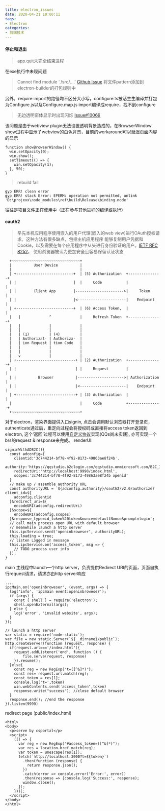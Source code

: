 ```yaml
---
title: electron_issues
date: 2020-04-21 10:00:11
tags:
- Electron
categories: 
- 前端技术
---
```

#### 停止和退出
> app.quit未完全结束进程

在exe执行中未现问题

> Cannot find module './src/....'
[Github Issue](https://github.com/electron-userland/electron-builder/issues/303)
将文件pattern添加到electron-builder的打包规则中

另外，require import的路径均不区分大小写，configure.ts被活生生编译并打包为Configure.js以及Configure.map.js 
import编译成require，找不到configure

> 无边透明窗体显示时出现闪烁 [Issue#10069](https://github.com/electron/electron/issues/10069)

该问题是由于webview plugin无法设置透明背景造成的，在BrowserWindow show过程中显示了webview的白色背景，目前的workaround可以延迟页面内容的显示
```
function showBrowserWindow() {
  win.setOpacity(0);
  win.show();
  setTimeout(() => {
    win.setOpacity(1);
  }, 50);
}
```
> rebuild fail
```
gyp ERR! clean error
gyp ERR! stack Error: EPERM: operation not permitted, unlink 'D:\projxxx\node_modules\ref\build\Release\binding.node'
```
往往是项目文件正在使用中（正在参与其他进程的编译或执行）

#### oauth2
> 早先本机应用程序使用嵌入的用户代理(嵌入的web view)进行OAuth授权请求，这种方法有很多缺点，包括主机应用程序
能够复制用户凭据和Cookie，以及需要在每个应用程序中从头进行身份验证的用户。[IETF RFC 8252](https://tools.ietf.org/html/rfc8252)。
使用浏览器被认为更加安全且容易保留认证状态
```
  +~~~~~~~~~~~~~~~~~~~~~~~~~~~~~~~+
  |          User Device          |
  |                               |
  | +--------------------------+  | (5) Authorization  +---------------+
  | |                          |  |     Code           |               |
  | |        Client App        |---------------------->|     Token     |
  | |                          |<----------------------|    Endpoint   |
  | +--------------------------+  | (6) Access Token,  |               |
  |   |             ^             |     Refresh Token  +---------------+
  |   |             |             |
  |   |             |             |
  |   | (1)         | (4)         |
  |   | Authorizat- | Authoriza-  |
  |   | ion Request | tion Code   |
  |   |             |             |
  |   |             |             |
  |   v             |             |
  | +---------------------------+ | (2) Authorization  +---------------+
  | |                           | |     Request        |               |
  | |          Browser          |--------------------->| Authorization |
  | |                           |<---------------------|    Endpoint   |
  | +---------------------------+ | (3) Authorization  |               |
  |                               |     Code           +---------------+
  +~~~~~~~~~~~~~~~~~~~~~~~~~~~~~~~+

```
对于electron，渲染界面提供入口signin, 点击会调用默认浏览器打开登录页，authenticate通过后，重定向过程会将授权码或直接将access token返回到electron, 这个‘返回’过程可以使用[自定义协议](https://www.electronjs.org/docs/api/protocol)实现(QQs尚未实践), 亦可实现一个b/s的request & response来完成。
renderUI
```
signinWithADB2C(){
  const adconfig={
    clientid:'3c744214-bf78-4f92-8173-49863ae8f24b',
    authority:'https://qqstudio.b2clogin.com/qqstudio.onmicrosoft.com/B2C_1_basic_sign_up_and_sign_in',
    redirectUri:'http://localhost:9990/index.html',
    scopes:'3c744214-bf78-4f92-8173-49863ae8f24b openid'
  }
  // make up / assemble authority URL
  const authorityURL = `${adconfig.authority}/oauth2/v2.0/authorize?client_id=${
    adconfig.clientid
  }&redirect_uri=${
    encodeURI(adconfig.redirectUri)
  }&scope=${
    encodeURI(adconfig.scopes)
  }&response_type=id_token%20token&nonce=defaultNonce&prompt=login`;
  // call main process open URL with default browser
  // meanwhile launch a http server
  this.ipcService.send('openinbroweser', authorityURL);
  this.loading = true;
  // listen Logged in message
  this.ipcService.on('access_token', msg => {
    // TODO process user info
  });
}
```
main 主线程中launch一个http server，负责提供Redirect URI的页面，页面自执行request请求，请求亦由http server响应
```
....
ipcMain.on('openinbroweser', (event, args) => {
  log('info', 'ipcmain event:openinbroweser');
  if (args) {
    const { shell } = require('electron');
    shell.openExternal(args);
  } else {
    log('error', 'invalid website', args);
  }
});

// launch a http server
var static = require('node-static');
var file = new static.Server(`${__dirname}/public`);
http.createServer(function (request, response) {
  if(request.url==='/index.html'){
    request.addListener('end', function () {
        file.serve(request, response)
    }).resume();
  }else{
    const reg = new RegExp("t=([^&]*)");
    const res= request.url.match(reg);
    const token = res[1];
    console.log('t=',token)
    win.webContents.send('access_token',token)
    response.write("success"); //close default browser
  }
  response.end(); //end the response
}).listen(9990)
```
redirect page (public/index.html)
```
<html>
<body>
  <p>serve by csportal</p>
  <script>
    (() => {
      var reg = new RegExp("#access_token=([^&]*)");
      var res = location.href.match(reg);
      var token = unescape(res[1]);
      fetch(`http://localhost:3000?t=${token}`)
        .then(function (response) {
          return response.json();
        })
        .catch(error => console.error('Error:', error))
        .then(response => {console.log('Success:', response);
        window.close();
      });
    })();
  </script>
</body>
</html>
```